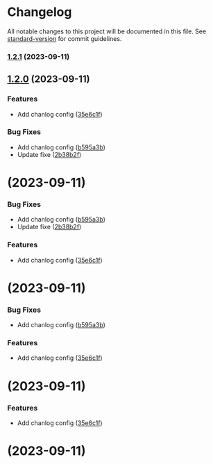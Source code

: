 # Changelog

All notable changes to this project will be documented in this file. See [standard-version](https://github.com/conventional-changelog/standard-version) for commit guidelines.

### [1.2.1](https://github.com/multivers-dev/angular-cookbook/compare/v1.2.0...v1.2.1) (2023-09-11)

## [1.2.0](https://github.com/multivers-dev/angular-cookbook/compare/v1.1.1...v1.2.0) (2023-09-11)


### Features

* Add chanlog config ([35e6c1f](https://github.com/multivers-dev/angular-cookbook/commit/35e6c1f590eecdd2b95683486e2cf7a9b1c99cb9))


### Bug Fixes

* Add chanlog config ([b595a3b](https://github.com/multivers-dev/angular-cookbook/commit/b595a3b4d43d0352d3f7744c6e03adb3945f9c48))
* Update fixe ([2b38b2f](https://github.com/multivers-dev/angular-cookbook/commit/2b38b2ffcdf34af1d3e763971d905c5dc9637d6d))

# [](https://github.com/multivers-dev/angular-cookbook/compare/v1.1.1...v) (2023-09-11)


### Bug Fixes

* Add chanlog config ([b595a3b](https://github.com/multivers-dev/angular-cookbook/commit/b595a3b4d43d0352d3f7744c6e03adb3945f9c48))
* Update fixe ([2b38b2f](https://github.com/multivers-dev/angular-cookbook/commit/2b38b2ffcdf34af1d3e763971d905c5dc9637d6d))


### Features

* Add chanlog config ([35e6c1f](https://github.com/multivers-dev/angular-cookbook/commit/35e6c1f590eecdd2b95683486e2cf7a9b1c99cb9))



# [](https://github.com/multivers-dev/angular-cookbook/compare/v1.1.1...v) (2023-09-11)


### Bug Fixes

* Add chanlog config ([b595a3b](https://github.com/multivers-dev/angular-cookbook/commit/b595a3b4d43d0352d3f7744c6e03adb3945f9c48))


### Features

* Add chanlog config ([35e6c1f](https://github.com/multivers-dev/angular-cookbook/commit/35e6c1f590eecdd2b95683486e2cf7a9b1c99cb9))



# [](https://github.com/multivers-dev/angular-cookbook/compare/v1.1.1...v) (2023-09-11)


### Features

* Add chanlog config ([35e6c1f](https://github.com/multivers-dev/angular-cookbook/commit/35e6c1f590eecdd2b95683486e2cf7a9b1c99cb9))



# [](https://github.com/multivers-dev/angular-cookbook/compare/v1.1.1...v) (2023-09-11)
